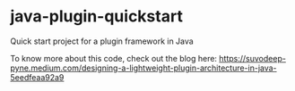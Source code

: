 # java-plugin-quickstart
Quick start project for a plugin framework in Java

To know more about this code, check out the blog here: https://suvodeep-pyne.medium.com/designing-a-lightweight-plugin-architecture-in-java-5eedfeaa92a9
